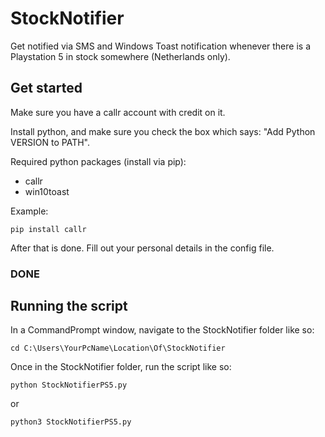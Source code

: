 # StockNotifier
Get notified via SMS and Windows Toast notification whenever there is a Playstation 5 in stock somewhere (Netherlands only).

## Get started

Make sure you have a callr account with credit on it.  

Install python, and make sure you check the box which says: "Add Python VERSION to PATH".  

Required python packages (install via pip):  
- callr
- win10toast

Example:  
```
pip install callr
```

After that is done. Fill out your personal details in the config file.  

### DONE

## Running the script

In a CommandPrompt window, navigate to the StockNotifier folder like so:  
```
cd C:\Users\YourPcName\Location\Of\StockNotifier
```

Once in the StockNotifier folder, run the script like so:
```
python StockNotifierPS5.py
```
or  
```
python3 StockNotifierPS5.py
```
